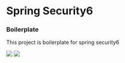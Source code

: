 # Spring Security6

### Boilerplate

This project is boilerplate for spring security6

<a href="https://spring.io/projects/spring-boot"><img src="https://img.shields.io/badge/SpringBoot 3-6DB33F?style=for-the-badge&logo=spring&logoColor=white"/></a>
<a href="https://spring.io/projects/spring-security"><img src="https://img.shields.io/badge/Spring_Security 6-6DB33F?style=for-the-badge&logo=Spring-Security&logoColor=white"/></a>